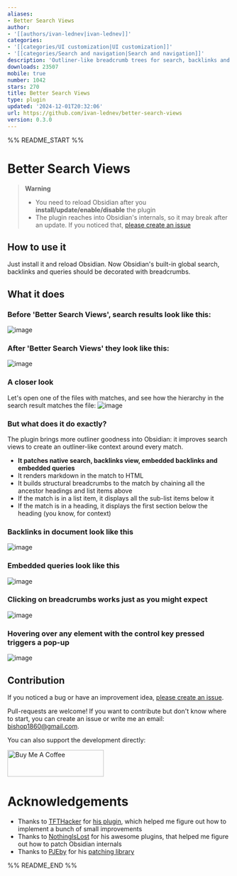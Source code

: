 ```yaml
---
aliases:
- Better Search Views
author:
- '[[authors/ivan-lednev|ivan-lednev]]'
categories:
- '[[categories/UI customization|UI customization]]'
- '[[categories/Search and navigation|Search and navigation]]'
description: 'Outliner-like breadcrumb trees for search, backlinks and embedded queries '
downloads: 23507
mobile: true
number: 1042
stars: 270
title: Better Search Views
type: plugin
updated: '2024-12-01T20:32:06'
url: https://github.com/ivan-lednev/better-search-views
version: 0.3.0
---
```


%% README_START %%

# Better Search Views

> **Warning**
>
> - You need to reload Obsidian after you **install/update/enable/disable** the plugin
> - The plugin reaches into Obsidian's internals, so it may break after an update. If you noticed that, [please create an issue](https://github.com/ivan-lednev/better-search-views/issues)

## How to use it

Just install it and reload Obsidian. Now Obsidian's built-in global search, backlinks and queries should be decorated with breadcrumbs.

## What it does

### Before 'Better Search Views', search results look like this:

![image](https://github.com/ivan-lednev/better-search-views/assets/41428836/4069c2ef-6ec9-4a87-9881-2d300cddd10e)

### After 'Better Search Views' they look like this:

![image](https://github.com/ivan-lednev/better-search-views/assets/41428836/b191f14a-b75c-46d9-a19c-a8f91cafcd9f)

### A closer look

Let's open one of the files with matches, and see how the hierarchy in the search result matches the file:
![image](https://github.com/ivan-lednev/better-search-views/assets/41428836/953b2de2-cc9a-496c-ad85-27f0c361424a)


### But what does it do exactly?

The plugin brings more outliner goodness into Obsidian: it improves search views to create an outliner-like context around every match.
- **It patches native search, backlinks view, embedded backlinks and embedded queries**
- It renders markdown in the match to HTML
- It builds structural breadcrumbs to the match by chaining all the ancestor headings and list items above
- If the match is in a list item, it displays all the sub-list items below it
- If the match is in a heading, it displays the first section below the heading (you know, for context)

### Backlinks in document look like this

![image](https://github.com/ivan-lednev/better-search-views/assets/41428836/2f5229bc-8d3d-4027-b01c-fa36d5872716)

### Embedded queries look like this

![image](https://github.com/ivan-lednev/better-search-views/assets/41428836/bdf7fb5d-dcc2-4067-9abb-9c2064c09a27)

### Clicking on breadcrumbs works just as you might expect

![image](https://raw.githubusercontent.com/ivan-lednev/better-search-views/HEAD/click-demo.gif)

### Hovering over any element with the control key pressed triggers a pop-up

![image](https://raw.githubusercontent.com/ivan-lednev/better-search-views/HEAD/hover-demo.gif)

## Contribution

If you noticed a bug or have an improvement idea, [please create an issue](https://github.com/ivan-lednev/better-search-views/issues).

Pull-requests are welcome! If you want to contribute but don't know where to start, you can create an issue or write me an email: <bishop1860@gmail.com>.

You can also support the development directly:

<a href="https://www.buymeacoffee.com/machineelf" target="_blank"><img src="https://cdn.buymeacoffee.com/buttons/v2/default-yellow.png" alt="Buy Me A Coffee" style="height: 60px !important;width: 217px !important;" ></a>

# Acknowledgements

- Thanks to [TFTHacker](https://tfthacker.com/) for [his plugin](https://github.com/TfTHacker/obsidian42-strange-new-worlds), which helped me figure out how to implement a bunch of small improvements
- Thanks to [NothingIsLost](https://github.com/nothingislost) for his awesome plugins, that helped me figure out how to patch Obsidian internals
- Thanks to [PJEby](https://github.com/pjeby) for his [patching library](https://github.com/pjeby/monkey-around)


%% README_END %%